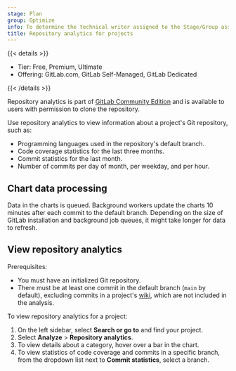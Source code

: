 ```yaml
---
stage: Plan
group: Optimize
info: To determine the technical writer assigned to the Stage/Group associated with this page, see https://handbook.gitlab.com/handbook/product/ux/technical-writing/#assignments
title: Repository analytics for projects
---
```


{{< details >}}

- Tier: Free, Premium, Ultimate
- Offering: GitLab.com, GitLab Self-Managed, GitLab Dedicated

{{< /details >}}

Repository analytics is part of [GitLab Community Edition](https://gitlab.com/gitlab-org/gitlab-foss)
and is available to users with permission to clone the repository.

Use repository analytics to view information about a project's Git repository, such as:

- Programming languages used in the repository's default branch.
- Code coverage statistics for the last three months.
- Commit statistics for the last month.
- Number of commits per day of month, per weekday, and per hour.

## Chart data processing

Data in the charts is queued.
Background workers update the charts 10 minutes after each commit to the default branch.
Depending on the size of GitLab installation and background job queues, it might take longer for data to refresh.

## View repository analytics

Prerequisites:

- You must have an initialized Git repository.
- There must be at least one commit in the default branch (`main` by default), excluding commits in a project's [wiki](../project/wiki/_index.md#track-wiki-events), which are not included in the analysis.

To view repository analytics for a project:

1. On the left sidebar, select **Search or go to** and find your project.
1. Select **Analyze** > **Repository analytics**.
1. To view details about a category, hover over a bar in the chart.
1. To view statistics of code coverage and commits in a specific branch, from the dropdown list next to **Commit statistics**, select a branch.
